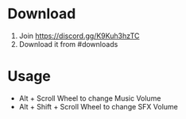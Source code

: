 # Download

1. Join https://discord.gg/K9Kuh3hzTC
2. Download it from #downloads

# Usage

 * Alt + Scroll Wheel to change Music Volume
 * Alt + Shift + Scroll Wheel to change SFX Volume
